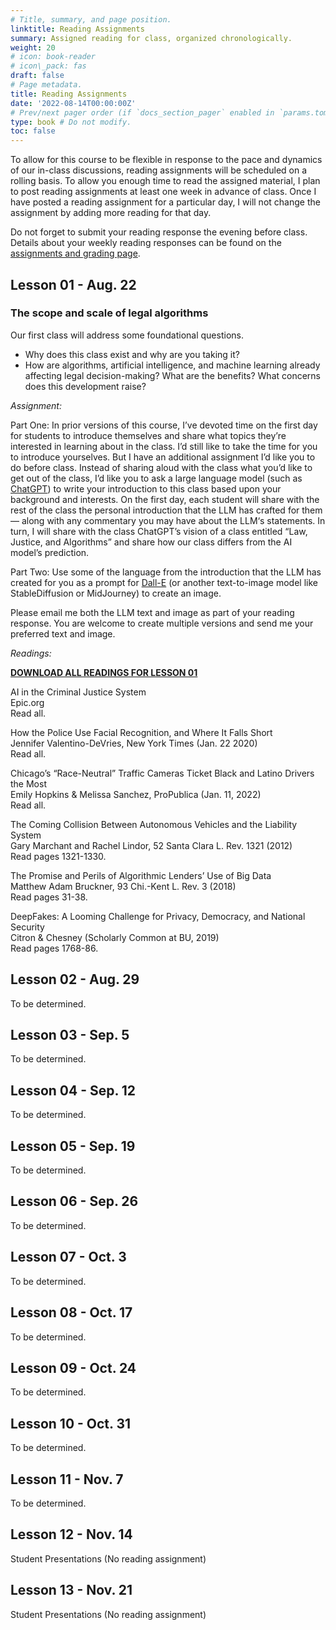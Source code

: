 ```yaml
---
# Title, summary, and page position.
linktitle: Reading Assignments
summary: Assigned reading for class, organized chronologically.
weight: 20
# icon: book-reader
# icon\_pack: fas
draft: false
# Page metadata.
title: Reading Assignments
date: '2022-08-14T00:00:00Z'
# Prev/next pager order (if `docs_section_pager` enabled in `params.toml`)
type: book # Do not modify.
toc: false
---
```

To allow for this course to be flexible in response to the pace and dynamics of our in-class discussions, reading assignments will be scheduled on a rolling basis. To allow you enough time to read the assigned material, I plan to post reading assignments at least one week in advance of class. Once I have posted a reading assignment for a particular day, I will not change the assignment by adding more reading for that day.

Do not forget to submit your reading response the evening before class. Details about your weekly reading responses can be found on the [assignments and grading page][1].

## Lesson 01 - Aug. 22

### The scope and scale of legal algorithms

Our first class will address some foundational questions. 

- Why does this class exist and why are you taking it? 
- How are algorithms, artificial intelligence, and machine learning already affecting legal decision-making? What are the benefits? What concerns does this development raise?



_Assignment:_

Part One: In prior versions of this course, I’ve devoted time on the first day for students to introduce themselves and share what topics they’re interested in learning about in the class. I’d still like to take the time for you to introduce yourselves. But I have an additional assignment I’d like you to do before class. Instead of sharing aloud with the class what you’d like to get out of the class, I’d like you to ask a large language model (such as [ChatGPT](https://chat.openai.com/)) to write your introduction to this class based upon your background and interests. On the first day, each student will share with the rest of the class the personal introduction that the LLM has crafted for them — along with any commentary you may have about the LLM‘s statements. In turn, I will share with the class ChatGPT’s vision of a class entitled “Law, Justice, and Algorithms” and share how our class differs from the AI model’s prediction.

Part Two: Use some of the language from the introduction that the LLM has created for you as a prompt for [Dall-E](https://openai.com/dall-e-2) (or another text-to-image model like StableDiffusion or MidJourney) to create an image.

Please email me both the LLM text and image as part of your reading response. You are welcome to create multiple versions and send me your preferred text and image.

_Readings:_

[**DOWNLOAD ALL READINGS FOR LESSON 01**](Lesson01.zip)

AI in the Criminal Justice System
<br> Epic.org
<br> Read all.

How the Police Use Facial Recognition, and Where It Falls Short
<br> Jennifer Valentino-DeVries, New York Times (Jan. 22 2020)
<br> Read all.

Chicago’s “Race-Neutral” Traffic Cameras Ticket Black and Latino Drivers the Most
<br> Emily Hopkins & Melissa Sanchez, ProPublica (Jan. 11, 2022)
<br> Read all.

The Coming Collision Between Autonomous Vehicles and the Liability System <br> Gary Marchant and Rachel Lindor, 52 Santa Clara L. Rev. 1321 (2012) 
<br> Read pages 1321-1330.

The Promise and Perils of Algorithmic Lenders’ Use of Big Data <br> Matthew Adam Bruckner, 93 Chi.-Kent L. Rev. 3 (2018) 
<br> Read pages 31-38.

DeepFakes: A Looming Challenge for Privacy, Democracy, and National Security <br> Citron & Chesney (Scholarly Common at BU, 2019) 
<br> Read pages 1768-86.



## Lesson 02 - Aug. 29

To be determined.

## Lesson 03 - Sep. 5

To be determined.

## Lesson 04 - Sep. 12

To be determined.

## Lesson 05 - Sep. 19

To be determined.

## Lesson 06 - Sep. 26

To be determined.

## Lesson 07 - Oct. 3

To be determined.

## Lesson 08 - Oct. 17

To be determined.

## Lesson 09 - Oct. 24

To be determined.

## Lesson 10 - Oct. 31

To be determined.

## Lesson 11 - Nov. 7

To be determined.

## Lesson 12 - Nov. 14

Student Presentations (No reading assignment)

## Lesson 13 - Nov. 21

Student Presentations (No reading assignment)



[1]:	/../../laj2023/syllabus/grading